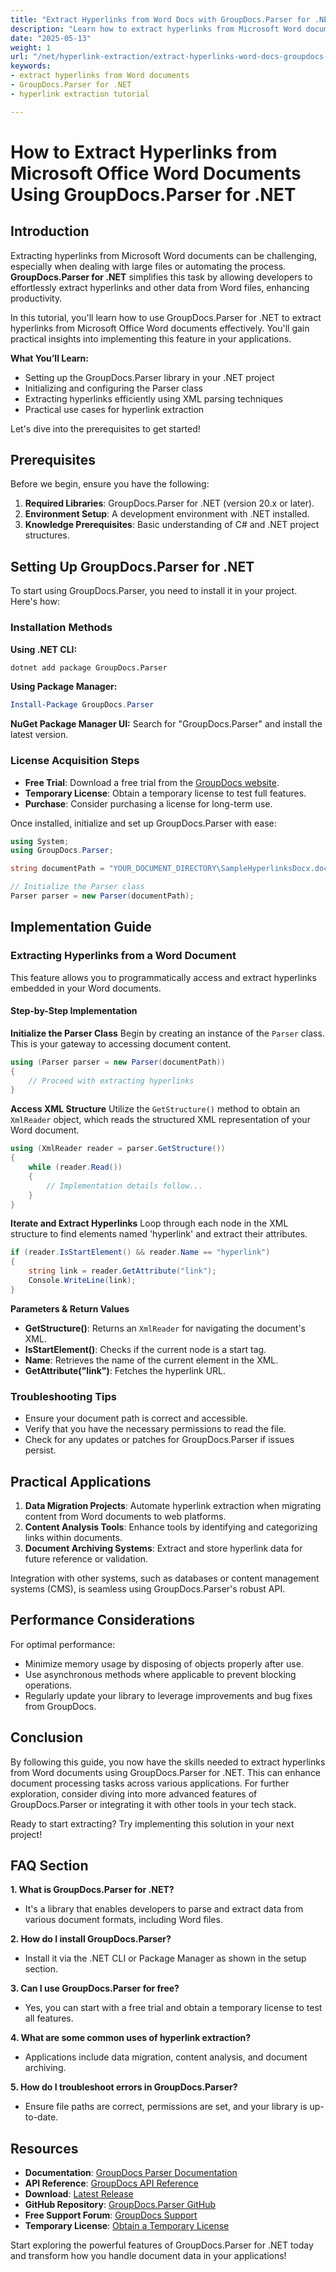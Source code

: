 ```yaml
---
title: "Extract Hyperlinks from Word Docs with GroupDocs.Parser for .NET&#58; A Step-by-Step Guide"
description: "Learn how to extract hyperlinks from Microsoft Word documents using GroupDocs.Parser for .NET. This guide provides step-by-step instructions and practical use cases."
date: "2025-05-13"
weight: 1
url: "/net/hyperlink-extraction/extract-hyperlinks-word-docs-groupdocs-parser-net/"
keywords:
- extract hyperlinks from Word documents
- GroupDocs.Parser for .NET
- hyperlink extraction tutorial

---
```



# How to Extract Hyperlinks from Microsoft Office Word Documents Using GroupDocs.Parser for .NET

## Introduction

Extracting hyperlinks from Microsoft Word documents can be challenging, especially when dealing with large files or automating the process. **GroupDocs.Parser for .NET** simplifies this task by allowing developers to effortlessly extract hyperlinks and other data from Word files, enhancing productivity.

In this tutorial, you'll learn how to use GroupDocs.Parser for .NET to extract hyperlinks from Microsoft Office Word documents effectively. You'll gain practical insights into implementing this feature in your applications.

**What You’ll Learn:**
- Setting up the GroupDocs.Parser library in your .NET project
- Initializing and configuring the Parser class
- Extracting hyperlinks efficiently using XML parsing techniques
- Practical use cases for hyperlink extraction

Let's dive into the prerequisites to get started!

## Prerequisites
Before we begin, ensure you have the following:
1. **Required Libraries**: GroupDocs.Parser for .NET (version 20.x or later).
2. **Environment Setup**: A development environment with .NET installed.
3. **Knowledge Prerequisites**: Basic understanding of C# and .NET project structures.

## Setting Up GroupDocs.Parser for .NET
To start using GroupDocs.Parser, you need to install it in your project. Here's how:

### Installation Methods
**Using .NET CLI:**
```bash
dotnet add package GroupDocs.Parser
```

**Using Package Manager:**
```powershell
Install-Package GroupDocs.Parser
```

**NuGet Package Manager UI:**
Search for "GroupDocs.Parser" and install the latest version.

### License Acquisition Steps
- **Free Trial**: Download a free trial from the [GroupDocs website](https://purchase.groupdocs.com/temporary-license/).
- **Temporary License**: Obtain a temporary license to test full features.
- **Purchase**: Consider purchasing a license for long-term use.

Once installed, initialize and set up GroupDocs.Parser with ease:

```csharp
using System;
using GroupDocs.Parser;

string documentPath = "YOUR_DOCUMENT_DIRECTORY\SampleHyperlinksDocx.docx";

// Initialize the Parser class
Parser parser = new Parser(documentPath);
```

## Implementation Guide
### Extracting Hyperlinks from a Word Document
This feature allows you to programmatically access and extract hyperlinks embedded in your Word documents.

#### Step-by-Step Implementation
**Initialize the Parser Class**
Begin by creating an instance of the `Parser` class. This is your gateway to accessing document content.

```csharp
using (Parser parser = new Parser(documentPath))
{
    // Proceed with extracting hyperlinks
}
```

**Access XML Structure**
Utilize the `GetStructure()` method to obtain an `XmlReader` object, which reads the structured XML representation of your Word document.

```csharp
using (XmlReader reader = parser.GetStructure())
{
    while (reader.Read())
    {
        // Implementation details follow...
    }
}
```

**Iterate and Extract Hyperlinks**
Loop through each node in the XML structure to find elements named 'hyperlink' and extract their attributes.

```csharp
if (reader.IsStartElement() && reader.Name == "hyperlink")
{
    string link = reader.GetAttribute("link");
    Console.WriteLine(link);
}
```

**Parameters & Return Values**
- **GetStructure()**: Returns an `XmlReader` for navigating the document's XML.
- **IsStartElement()**: Checks if the current node is a start tag.
- **Name**: Retrieves the name of the current element in the XML.
- **GetAttribute("link")**: Fetches the hyperlink URL.

### Troubleshooting Tips
- Ensure your document path is correct and accessible.
- Verify that you have the necessary permissions to read the file.
- Check for any updates or patches for GroupDocs.Parser if issues persist.

## Practical Applications
1. **Data Migration Projects**: Automate hyperlink extraction when migrating content from Word documents to web platforms.
2. **Content Analysis Tools**: Enhance tools by identifying and categorizing links within documents.
3. **Document Archiving Systems**: Extract and store hyperlink data for future reference or validation.

Integration with other systems, such as databases or content management systems (CMS), is seamless using GroupDocs.Parser's robust API.

## Performance Considerations
For optimal performance:
- Minimize memory usage by disposing of objects properly after use.
- Use asynchronous methods where applicable to prevent blocking operations.
- Regularly update your library to leverage improvements and bug fixes from GroupDocs.

## Conclusion
By following this guide, you now have the skills needed to extract hyperlinks from Word documents using GroupDocs.Parser for .NET. This can enhance document processing tasks across various applications. For further exploration, consider diving into more advanced features of GroupDocs.Parser or integrating it with other tools in your tech stack.

Ready to start extracting? Try implementing this solution in your next project!

## FAQ Section
**1. What is GroupDocs.Parser for .NET?**
   - It's a library that enables developers to parse and extract data from various document formats, including Word files.

**2. How do I install GroupDocs.Parser?**
   - Install it via the .NET CLI or Package Manager as shown in the setup section.

**3. Can I use GroupDocs.Parser for free?**
   - Yes, you can start with a free trial and obtain a temporary license to test all features.

**4. What are some common uses of hyperlink extraction?**
   - Applications include data migration, content analysis, and document archiving.

**5. How do I troubleshoot errors in GroupDocs.Parser?**
   - Ensure file paths are correct, permissions are set, and your library is up-to-date.

## Resources
- **Documentation**: [GroupDocs Parser Documentation](https://docs.groupdocs.com/parser/net/)
- **API Reference**: [GroupDocs API Reference](https://reference.groupdocs.com/parser/net)
- **Download**: [Latest Release](https://releases.groupdocs.com/parser/net/)
- **GitHub Repository**: [GroupDocs.Parser GitHub](https://github.com/groupdocs-parser/GroupDocs.Parser-for-.NET)
- **Free Support Forum**: [GroupDocs Support](https://forum.groupdocs.com/c/parser/10)
- **Temporary License**: [Obtain a Temporary License](https://purchase.groupdocs.com/temporary-license/) 

Start exploring the powerful features of GroupDocs.Parser for .NET today and transform how you handle document data in your applications!

